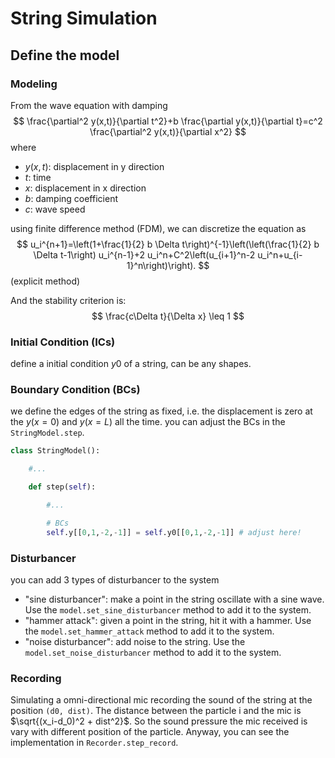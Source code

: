  # String Simulation
 
 ## Define the model

### Modeling
From the wave equation with damping
$$
\frac{\partial^2 y(x,t)}{\partial t^2}+b \frac{\partial y(x,t)}{\partial t}=c^2 \frac{\partial^2 y(x,t)}{\partial x^2}
$$
where
- $y(x,t)$: displacement in y direction
- $t$: time
- $x$: displacement in x direction
- $b$: damping coefficient
- $c$: wave speed

using finite difference method (FDM), we can discretize the equation as
$$
u_i^{n+1}=\left(1+\frac{1}{2} b \Delta t\right)^{-1}\left(\left(\frac{1}{2} b \Delta t-1\right) u_i^{n-1}+2 u_i^n+C^2\left(u_{i+1}^n-2 u_i^n+u_{i-1}^n\right)\right).
$$
(explicit method)

And the stability criterion is:
$$
\frac{c\Delta t}{\Delta x} \leq 1
$$

### Initial Condition (ICs)
define a initial condition $y0$ of a string, can be any shapes.

### Boundary Condition (BCs)
we define the edges of the string as fixed, i.e. the displacement is zero at the $y(x=0)$ and  $y(x=L)$ all the time.
you can adjust the BCs in the `StringModel.step`.

```python
class StringModel():

    #...

    def step(self):

        #...

        # BCs
        self.y[[0,1,-2,-1]] = self.y0[[0,1,-2,-1]] # adjust here!


```

### Disturbancer
you can add 3 types of disturbancer to the system
- "sine disturbancer": make a point in the string oscillate with a sine wave. Use the `model.set_sine_disturbancer` method to add it to the system.
- "hammer attack": given a point in the string, hit it with a hammer. Use the `model.set_hammer_attack` method to add it to the system.
- "noise disturbancer": add noise to the string. Use the `model.set_noise_disturbancer` method to add it to the system.

### Recording
Simulating a omni-directional mic recording the sound of the string at the position `(d0, dist)`.
The distance between the particle i and the mic is $\sqrt{(x_i-d_0)^2 + dist^2}$. So the sound pressure the mic received is vary with different position of the particle.
Anyway, you can see the implementation in `Recorder.step_record`.

